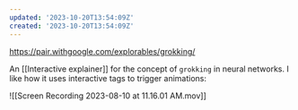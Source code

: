 ```yaml
---
updated: '2023-10-20T13:54:09Z'
created: '2023-10-20T13:54:09Z'
---
```

https://pair.withgoogle.com/explorables/grokking/

An [[Interactive explainer]] for the concept of `grokking` in neural networks. I like how it uses interactive tags to trigger animations:

![[Screen Recording 2023-08-10 at 11.16.01 AM.mov]]